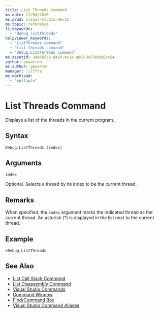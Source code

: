 ```yaml
---
title: List Threads Command
ms.date: 11/04/2016
ms.prod: visual-studio-dev15
ms.topic: reference
f1_keywords:
  - "debug.listthreads"
helpviewer_keywords:
  - "ListThreads command"
  - "list threads command"
  - "Debug.ListThreads command"
ms.assetid: 34b665c0-d46f-4c1a-a066-b678eba5ac54
author: gewarren
ms.author: gewarren
manager: jillfra
ms.workload:
  - "multiple"
---
```

# List Threads Command
Displays a list of the threads in the current program.

## Syntax

```
Debug.ListThreads [index]
```

## Arguments
 `index`

 Optional. Selects a thread by its index to be the current thread.

## Remarks
 When specified, the `index` argument marks the indicated thread as the current thread. An asterisk (*) is displayed in the list next to the current thread.

## Example

```
>Debug.ListThreads
```

## See Also

- [List Call Stack Command](../../ide/reference/list-call-stack-command.md)
- [List Disassembly Command](../../ide/reference/list-disassembly-command.md)
- [Visual Studio Commands](../../ide/reference/visual-studio-commands.md)
- [Command Window](../../ide/reference/command-window.md)
- [Find/Command Box](../../ide/find-command-box.md)
- [Visual Studio Command Aliases](../../ide/reference/visual-studio-command-aliases.md)